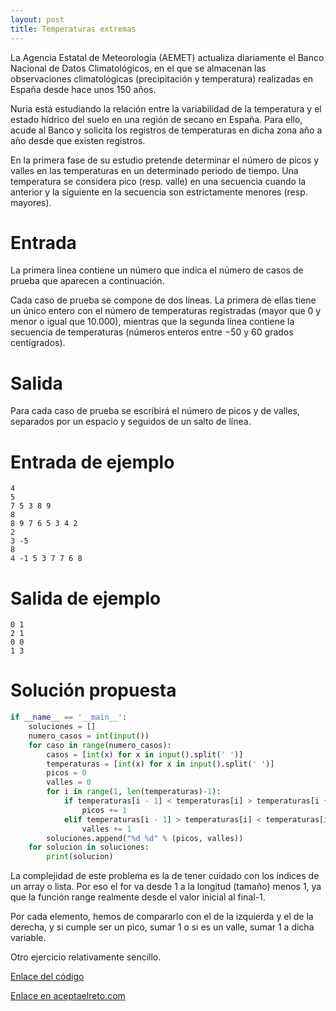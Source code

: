 ```yaml
---
layout: post
title: Temperaturas extremas
---
```


La Agencia Estatal de Meteorología (AEMET) actualiza diariamente el Banco Nacional de Datos Climatológicos, en el que se almacenan las observaciones climatológicas (precipitación y temperatura) realizadas en España desde hace unos 150 años.

Nuria está estudiando la relación entre la variabilidad de la temperatura y el estado hídrico del suelo en una región de secano en España. Para ello, acude al Banco y solicita los registros de temperaturas en dicha zona año a año desde que existen registros.

En la primera fase de su estudio pretende determinar el número de picos y valles en las temperaturas en un determinado periodo de tiempo. Una temperatura se considera pico (resp. valle) en una secuencia cuando la anterior y la siguiente en la secuencia son estrictamente menores (resp. mayores).

# Entrada

La primera línea contiene un número que indica el número de casos de prueba que aparecen a continuación.

Cada caso de prueba se compone de dos líneas. La primera de ellas tiene un único entero con el número de temperaturas registradas (mayor que 0 y menor o igual que 10.000), mientras que la segunda línea contiene la secuencia de temperaturas (números enteros entre −50 y 60 grados centígrados).

# Salida

Para cada caso de prueba se escribirá el número de picos y de valles, separados por un espacio y seguidos de un salto de línea.

# Entrada de ejemplo

```
4
5
7 5 3 8 9
8
8 9 7 6 5 3 4 2
2
3 -5
8
4 -1 5 3 7 7 6 8
```

# Salida de ejemplo

```
0 1
2 1
0 0
1 3
```
# Solución propuesta

``` python
if __name__ == '__main__':
    soluciones = []
    numero_casos = int(input())
    for caso in range(numero_casos):
        casos = [int(x) for x in input().split(' ')]
        temperaturas = [int(x) for x in input().split(' ')]
        picos = 0
        valles = 0
        for i in range(1, len(temperaturas)-1):
            if temperaturas[i - 1] < temperaturas[i] > temperaturas[i + 1]:
                picos += 1
            elif temperaturas[i - 1] > temperaturas[i] < temperaturas[i + 1]:
                valles += 1
        soluciones.append("%d %d" % (picos, valles))
    for solucion in soluciones:
        print(solucion)
```

La complejidad de este problema es la de tener cuidado con los índices de un
array o lista. Por eso el for va desde 1 a la longitud (tamaño) menos 1, ya que
la función range realmente desde el valor inicial al final-1.

Por cada elemento, hemos de compararlo con el de la izquierda y el de la derecha,
y si cumple ser un pico, sumar 1 o si es un valle, sumar 1 a dicha variable.

Otro ejercicio relativamente sencillo.

[Enlace del código](https://github.com/israelem/aceptaelreto/blob/master/codes/2017-09-18-temperaturas.py)

[Enlace en aceptaelreto.com](https://www.aceptaelreto.com/problem/statement.php?id=314&potw=1)
